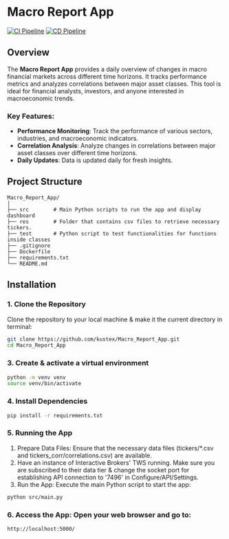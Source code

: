 # Macro Report App

[![CI Pipeline](https://github.com/kustex/Macro-Report/actions/workflows/ci.yml/badge.svg)](https://github.com/kustex/Macro-Report/actions/workflows/ci.yml)
[![CD Pipeline](https://github.com/kustex/Macro-Report/actions/workflows/cd.yml/badge.svg)](https://github.com/kustex/Macro-Report/actions/workflows/cd.yml)

## Overview

The **Macro Report App** provides a daily overview of changes in macro financial markets across different time horizons. It tracks performance metrics and analyzes correlations between major asset classes. This tool is ideal for financial analysts, investors, and anyone interested in macroeconomic trends.

### Key Features:
- **Performance Monitoring**: Track the performance of various sectors, industries, and macroeconomic indicators.
- **Correlation Analysis**: Analyze changes in correlations between major asset classes over different time horizons.
- **Daily Updates**: Data is updated daily for fresh insights.

## Project Structure

```plaintext
Macro_Report_App/
│
├── src        # Main Python scripts to run the app and display dashboard
├── res        # Folder that contains csv files to retrieve necessary tickers.
├── test       # Python script to test functionalities for functions inside classes
├── .gitignore
├── Dockerfile  
├── requirements.txt
└── README.md                 
```

## Installation

### 1. Clone the Repository

Clone the repository to your local machine & make it the current directory in terminal:

```bash
git clone https://github.com/kustex/Macro_Report_App.git
cd Macro_Report_App
```

### 3. Create & activate a virtual environment 
```bash
python -m venv venv
source venv/bin/activate 
```

### 4. Install Dependencies
```bash
pip install -r requirements.txt
```

### 5. Running the App
1. Prepare Data Files: Ensure that the necessary data files (tickers/*.csv and tickers_corr/correlations.csv) are available.
2. Have an instance of Interactive Brokers' TWS running. Make sure you are subscribed to their data tier & change the socket port for establishing API connection to '7496' in Configure/API/Settings. 
3. Run the App: Execute the main Python script to start the app:
```bash
python src/main.py
```
### 6. Access the App: Open your web browser and go to:
```arduino
http://localhost:5000/
```



